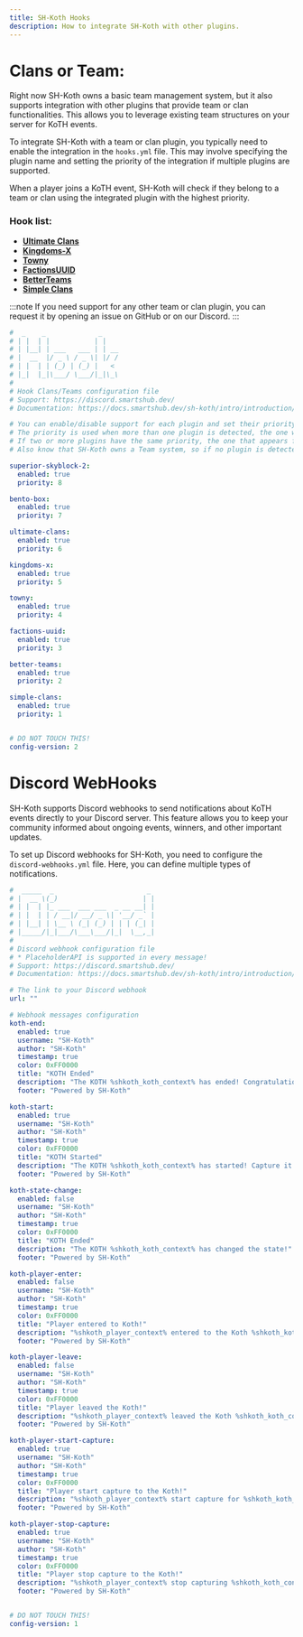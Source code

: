 ```yaml
---
title: SH-Koth Hooks
description: How to integrate SH-Koth with other plugins.
---
```


# Clans or Team:
Right now SH-Koth owns a basic team management system, but it also supports integration with
other plugins that provide team or clan functionalities. This allows you to leverage existing team structures on your server for KoTH events.

To integrate SH-Koth with a team or clan plugin, you typically need to enable the integration in the `hooks.yml` file. This may involve
specifying the plugin name and setting the priority of the integration if multiple plugins are supported.

When a player joins a KoTH event, SH-Koth will check if they belong to a team or 
clan using the integrated plugin with the highest priority.

### Hook list:
- [**Ultimate Clans**](https://polymart.org/product/1162/ultimate-clans)
- [**Kingdoms-X**](www.spigotmc.org/resources/kingdomsx.77670/)
- [**Towny**](https://modrinth.com/plugin/towny)
- [**FactionsUUID**](https://www.spigotmc.org/resources/factionsuuid.1035/)
- [**BetterTeams**](https://www.spigotmc.org/resources/better-teams.17129/)
- [**Simple Clans**](https://www.spigotmc.org/resources/simpleclans.71242/)

:::note
If you need support for any other team or clan plugin, you can request it by 
opening an issue on GitHub or on our Discord.
:::

```yml
#  _    _             _
# | |  | |           | |
# | |__| | ___   ___ | | __
# |  __  |/ _ \ / _ \| |/ /
# | |  | | (_) | (_) |   <
# |_|  |_|\___/ \___/|_|\_\
#
# Hook Clans/Teams configuration file
# Support: https://discord.smartshub.dev/
# Documentation: https://docs.smartshub.dev/sh-koth/intro/introduction/

# You can enable/disable support for each plugin and set their priority.
# The priority is used when more than one plugin is detected, the one with the highest priority will be used.
# If two or more plugins have the same priority, the one that appears first
# Also know that SH-Koth owns a Team system, so if no plugin is detected or enabled, it will use its own system.

superior-skyblock-2:
  enabled: true
  priority: 8

bento-box:
  enabled: true
  priority: 7

ultimate-clans:
  enabled: true
  priority: 6

kingdoms-x:
  enabled: true
  priority: 5

towny:
  enabled: true
  priority: 4

factions-uuid:
  enabled: true
  priority: 3

better-teams:
  enabled: true
  priority: 2

simple-clans:
  enabled: true
  priority: 1


# DO NOT TOUCH THIS!
config-version: 2
```


# Discord WebHooks
SH-Koth supports Discord webhooks to send notifications about KoTH events directly 
to your Discord server. This feature allows you to keep your community informed about ongoing 
events, winners, and other important updates.

To set up Discord webhooks for SH-Koth, you need to configure the `discord-webhooks.yml` file.
Here, you can define multiple types of notifications.

```yml
#  _____  _                       _
# |  __ \(_)                     | |
# | |  | |_ ___  ___ ___  _ __ __| |
# | |  | | / __|/ __/ _ \| '__/ _` |
# | |__| | \__ \ (_| (_) | | | (_| |
# |_____/|_|___/\___\___/|_|  \__,_|
#
# Discord webhook configuration file
# * PlaceholderAPI is supported in every message!
# Support: https://discord.smartshub.dev/
# Documentation: https://docs.smartshub.dev/sh-koth/intro/introduction/

# The link to your Discord webhook
url: ""

# Webhook messages configuration
koth-end:
  enabled: true
  username: "SH-Koth"
  author: "SH-Koth"
  timestamp: true
  color: 0xFF0000
  title: "KOTH Ended"
  description: "The KOTH %shkoth_koth_context% has ended! Congratulations to the winners!"
  footer: "Powered by SH-Koth"

koth-start:
  enabled: true
  username: "SH-Koth"
  author: "SH-Koth"
  timestamp: true
  color: 0xFF0000
  title: "KOTH Started"
  description: "The KOTH %shkoth_koth_context% has started! Capture it to win amazing rewards!"
  footer: "Powered by SH-Koth"

koth-state-change:
  enabled: false
  username: "SH-Koth"
  author: "SH-Koth"
  timestamp: true
  color: 0xFF0000
  title: "KOTH Ended"
  description: "The KOTH %shkoth_koth_context% has changed the state!"
  footer: "Powered by SH-Koth"

koth-player-enter:
  enabled: false
  username: "SH-Koth"
  author: "SH-Koth"
  timestamp: true
  color: 0xFF0000
  title: "Player entered to Koth!"
  description: "%shkoth_player_context% entered to the Koth %shkoth_koth_context%!"
  footer: "Powered by SH-Koth"

koth-player-leave:
  enabled: false
  username: "SH-Koth"
  author: "SH-Koth"
  timestamp: true
  color: 0xFF0000
  title: "Player leaved the Koth!"
  description: "%shkoth_player_context% leaved the Koth %shkoth_koth_context%!"
  footer: "Powered by SH-Koth"

koth-player-start-capture:
  enabled: true
  username: "SH-Koth"
  author: "SH-Koth"
  timestamp: true
  color: 0xFF0000
  title: "Player start capture to the Koth!"
  description: "%shkoth_player_context% start capture for %shkoth_koth_context%!"
  footer: "Powered by SH-Koth"

koth-player-stop-capture:
  enabled: true
  username: "SH-Koth"
  author: "SH-Koth"
  timestamp: true
  color: 0xFF0000
  title: "Player stop capture to the Koth!"
  description: "%shkoth_player_context% stop capturing %shkoth_koth_context%!"
  footer: "Powered by SH-Koth"


# DO NOT TOUCH THIS!
config-version: 1
```


